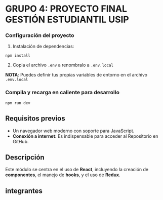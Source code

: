 # GRUPO 4: PROYECTO FINAL GESTIÓN ESTUDIANTIL USIP

### Configuración del proyecto

1. Instalación de dependencias:

  ```
  npm install
  ```

2. Copia el archivo `.env` a renombralo a `.env.local`

  **NOTA**: Puedes definir tus propias variables de entorno en el archivo `.env.local`


### Compila y recarga en caliente para desarrollo
```
npm run dev
```

## Requisitos previos

* Un navegador web moderno con soporte para JavaScript.
* **Conexión a internet:** Es indispensable para acceder al Repositorio en GitHub.

## Descripción

Este módulo se centra en el uso de **React**, incluyendo la creación de **componentes**, el manejo de **hooks**, y el uso de **Redux**.

## integrantes

